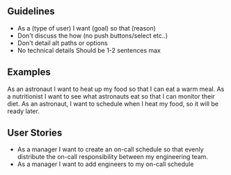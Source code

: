 
## Guidelines

 - As a (type of user) I want (goal) so that (reason)
 - Don't discuss the how (no push buttons/select etc..)
 - Don't detail alt paths or options
 - No technical details Should be 1-2 sentences max

## Examples
As an astronaut I want to heat up my food so that I can eat a warm meal.
As a nutritionist I want to see what astronauts eat so that I can monitor their diet.
As an astronaut, I want to schedule when I heat my food, so it will be ready later.

## User Stories

 - As a manager I want to create an on-call schedule so that evenly distribute the on-call responsibility between my engineering team.
- As a manager I want to add engineers to my on-call schedule 




<!--stackedit_data:
eyJoaXN0b3J5IjpbLTE3OTQ5NDQ3MTNdfQ==
-->